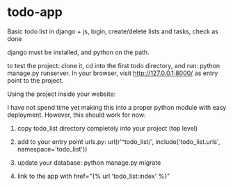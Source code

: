 # todo-app
Basic todo list in django + js, login, create/delete lists and tasks, check as done

django must be installed, and python on the path.

to test the project: clone it, cd into the first todo directory, and run: python manage.py runserver. In your browser, visit
http://127.0.0.1:8000/ as entry point to the project.

Using the project inside your website: 

I have not spend time yet making this into a proper python module with easy deployment. However, this should work for now:

1) copy todo_list directory completely into your project (top level)

2) add to your entry point urls.py: url(r'^todo_list/', include('todo_list.urls', namespace='todo_list'))

3) update your database: python manage.py migrate

4) link to the app with  href="{% url 'todo_list:index' %}"
